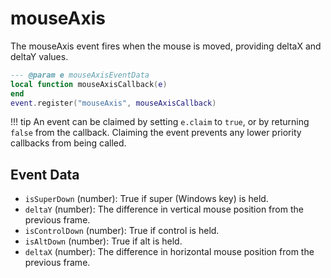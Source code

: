 # mouseAxis

The mouseAxis event fires when the mouse is moved, providing deltaX and deltaY values.

```lua
--- @param e mouseAxisEventData
local function mouseAxisCallback(e)
end
event.register("mouseAxis", mouseAxisCallback)
```

!!! tip
	An event can be claimed by setting `e.claim` to `true`, or by returning `false` from the callback. Claiming the event prevents any lower priority callbacks from being called.

## Event Data

* `isSuperDown` (number): True if super (Windows key) is held.
* `deltaY` (number): The difference in vertical mouse position from the previous frame.
* `isControlDown` (number): True if control is held.
* `isAltDown` (number): True if alt  is held.
* `deltaX` (number): The difference in horizontal mouse position from the previous frame.

